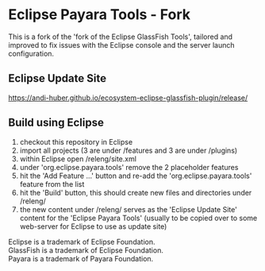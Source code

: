 # Eclipse Payara Tools - Fork
This is a fork of the 'fork of the Eclipse GlassFish Tools', tailored and improved to fix issues with the Eclipse console and the server launch configuration.

## Eclipse Update Site
https://andi-huber.github.io/ecosystem-eclipse-glassfish-plugin/release/


## Build using Eclipse

1. checkout this repository in Eclipse
2. import all projects (3 are under /features and 3 are under /plugins) 
3. within Eclipse open /releng/site.xml
4. under 'org.eclipse.payara.tools' remove the 2 placeholder features 
5. hit the 'Add Feature ...' button and re-add the 'org.eclipse.payara.tools' feature from the list
6. hit the 'Build' button, this should create new files and directories under /releng/
7. the new content under /releng/ serves as the 'Eclipse Update Site' content for the 'Eclipse Payara Tools' (usually to be copied over to some web-server for Eclipse to use as update site)

Eclipse is a trademark of Eclipse Foundation.  
GlassFish is a trademark of Eclipse Foundation.  
Payara is a trademark of Payara Foundation.

